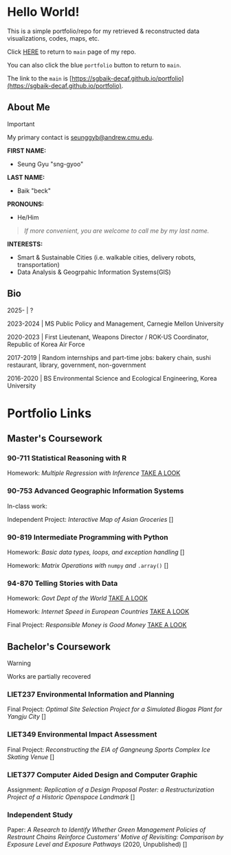 # Hello World!

This is a simple portfolio/repo for my retrieved & reconstructed data visualizations, codes, maps, etc.

Click [HERE](https://sgbaik-decaf.github.io/portfolio) to return to `main` page of my repo.

You can also click the blue `portfolio` button to return to `main`.

The link to the `main` is [https://sgbaik-decaf.github.io/portfolio](https://sgbaik-decaf.github.io/portfolio).

## About Me

> [!IMPORTANT]
> My primary contact is seunggyb@andrew.cmu.edu.

**FIRST NAME:**
- Seung Gyu "sng-gyoo"

**LAST NAME:**
- Baik "beck"

**PRONOUNS:**
- He/Him

> *If more convenient, you are welcome to call me by my last name.*

**INTERESTS:**

- Smart & Sustainable Cities (i.e. walkable cities, delivery robots, transportation)
- Data Analysis & Geogrpahic Information Systems(GIS)

## Bio

2025-     | ?

2023-2024 | MS Public Policy and Management, Carnegie Mellon University

2020-2023 | First Lieutenant, Weapons Director / ROK-US Coordinator, Republic of Korea Air Force

2017-2019 | Random internships and part-time jobs: bakery chain, sushi restaurant, library, government, non-government

2016-2020 | BS Environmental Science and Ecological Engineering, Korea University

# Portfolio Links

## Master's Coursework

### 90-711 Statistical Reasoning with R

Homework: *Multiple Regression with Inference* [TAKE A LOOK](https://sgbaik-decaf.github.io/portfolio/90711_HW10_recon.html)

### 90-753 Advanced Geographic Information Systems

In-class work:

Independent Project: *Interactive Map of Asian Groceries* []

### 90-819 Intermediate Programming with Python

Homework: *Basic data types, loops, and exception handling* []

Homework: *Matrix Operations with* `numpy` *and* `.array()` []

### 94-870 Telling Stories with Data

Homework: *Govt Dept of the World* [TAKE A LOOK](https://sgbaik-decaf.github.io/portfolio/94870_govtdept_2021.html)

Homework: *Internet Speed in European Countries* [TAKE A LOOK](https://sgbaik-decaf.github.io/portfolio/94870_internet_speed.html)

Final Project: *Responsible Money is Good Money* [TAKE A LOOK](https://sgbaik-decaf.github.io/portfolio/94870_final_proj_3.html)

## Bachelor's Coursework

> [!WARNING]
> Works are partially recovered

### LIET237 Environmental Information and Planning

Final Project: *Optimal Site Selection Project for a Simulated Biogas Plant for Yangju City* []

### LIET349 Environmental Impact Assessment

Final Project: *Reconstructing the EIA of Gangneung Sports Complex Ice Skating Venue* []

### LIET377 Computer Aided Design and Computer Graphic

Assignment: *Replication of a Design Proposal Poster: a Restructurization Project of a Historic Openspace Landmark* []

### Independent Study

Paper: *A Research to Identify Whether Green Management Policies of Restraunt Chains Reinforce Customers' Motive of Revisiting: Comparison by Exposure Level and Exposure Pathways* (2020, Unpublished) []
